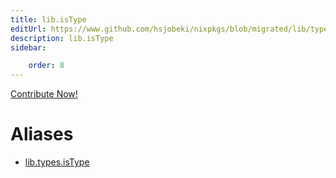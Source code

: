 ```yaml
---
title: lib.isType
editUrl: https://www.github.com/hsjobeki/nixpkgs/blob/migrated/lib/types.nix#L70C12
description: lib.isType
sidebar:

    order: 8
---
```


<a href="https://www.github.com/hsjobeki/nixpkgs/blob/migrated/lib/types.nix#L70C12">Contribute Now!</a>


# Aliases

- [lib.types.isType](/nix-doc-comments/reference/lib/types/lib-types-istype)


